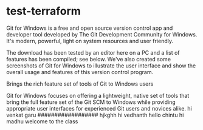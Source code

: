 # test-terraform 
Git for Windows is a free and open source version control app and developer tool developed by The Git Development Community for Windows. It's modern, powerful, light on system resources and user friendly.

The download has been tested by an editor here on a PC and a list of features has been compiled; see below. We've also created some screenshots of Git for Windows to illustrate the user interface and show the overall usage and features of this version control program.

Brings the rich feature set of tools of Git to Windows users

Git for Windows focuses on offering a lightweight, native set of tools that bring the full feature set of the Git SCM to Windows while providing appropriate user interfaces for experienced Git users and novices alike.
hi venkat garu 
################## hjkghh
hi vedhanth
hello chintu
hi madhu
welcome to the class
